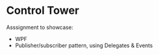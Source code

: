 # Control Tower
Asssignment to showcase:
* WPF
* Publisher/subscriber pattern, using Delegates & Events

